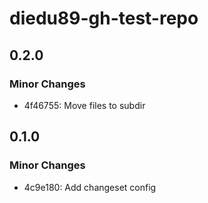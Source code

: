 # diedu89-gh-test-repo

## 0.2.0

### Minor Changes

- 4f46755: Move files to subdir

## 0.1.0

### Minor Changes

- 4c9e180: Add changeset config
